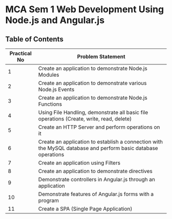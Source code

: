 # MCA Sem 1 Web Development Using Node.js and Angular.js

## Table of Contents

| **Practical No** | **Problem Statement**                                                          |
|------------------|---------------------------------------------------------------------------------|
| 1                | Create an application to demonstrate Node.js Modules                            |
| 2                | Create an application to demonstrate various Node.js Events                      |
| 3                | Create an application to demonstrate Node.js Functions                          |
| 4                | Using File Handling, demonstrate all basic file operations (Create, write, read, delete) |
| 5                | Create an HTTP Server and perform operations on it                              |
| 6                | Create an application to establish a connection with the MySQL database and perform basic database operations |
| 7                | Create an application using Filters                                            |
| 8                | Create an application to demonstrate directives                                 |
| 9                | Demonstrate controllers in Angular.js through an application                     |
| 10               | Demonstrate features of Angular.js forms with a program                         |
| 11               | Create a SPA (Single Page Application) 
